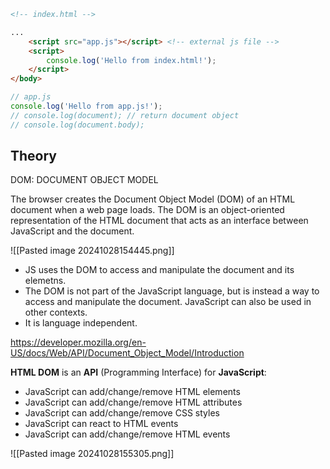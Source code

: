 
```html
<!-- index.html -->

...
	<script src="app.js"></script> <!-- external js file -->
	<script>
		console.log('Hello from index.html!');
	</script>
</body>


```

```js
// app.js
console.log('Hello from app.js!');
// console.log(document); // return document object
// console.log(document.body);
```

## Theory

DOM: DOCUMENT OBJECT MODEL

The browser creates the Document Object Model (DOM) of an HTML document when a web page loads. The DOM is an object-oriented representation of the HTML document that acts as an interface between JavaScript and the document.

![[Pasted image 20241028154445.png]]

* JS uses the DOM to access and manipulate the document and its elemetns. 
* The DOM is not part of the JavaScript language, but is instead a way to access and manipulate the document. JavaScript can also be used in other contexts.
* It is language independent.

https://developer.mozilla.org/en-US/docs/Web/API/Document_Object_Model/Introduction 

**HTML DOM** is an **API** (Programming Interface) for **JavaScript**:
- JavaScript can add/change/remove HTML elements
- JavaScript can add/change/remove HTML attributes
- JavaScript can add/change/remove CSS styles
- JavaScript can react to HTML events
- JavaScript can add/change/remove HTML events

![[Pasted image 20241028155305.png]]